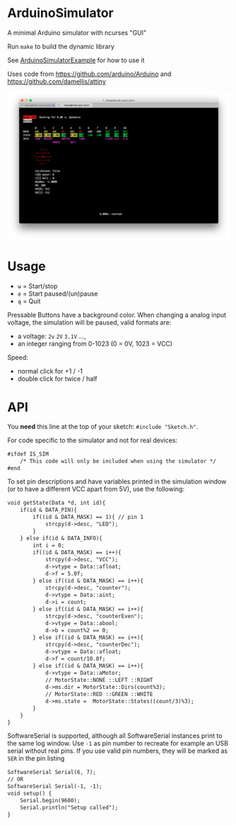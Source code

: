 # ArduinoSimulator
A minimal Arduino simulator with ncurses "GUI"

Run `make` to build the dynamic library

See [ArduinoSimulatorExample](https://github.com/mischnic/ArduinoSimulatorExample) for how to use it

Uses code from https://github.com/arduino/Arduino and https://github.com/damellis/attiny

![screenshot](screenshot.png)

# Usage

- `w` = Start/stop
- `e` = Start paused/(un)pause
- `q` = Quit

Pressable Buttons have a background color.
When changing a analog input voltage, the simulation will be paused, valid formats are:

- a voltage: `2v` `2V` `3.1V` ...,
- an integer ranging from 0-1023 (0 = 0V, 1023 = VCC)


Speed:

- normal click for +1 / -1
- double click for twice / half


# API

You **need** this line at the top of your sketch: `#include "Sketch.h"`.

For code specific to the simulator and not for real devices:

    #ifdef IS_SIM
        /* This code will only be included when using the simulator */
    #end
    


To set pin descriptions and have variables printed in the simulation window (or to have a different VCC apart from 5V), use the following:

    void getState(Data *d, int id){
        if(id & DATA_PIN){
            if((id & DATA_MASK) == 1){ // pin 1
                strcpy(d->desc, "LED");
            }
        } else if(id & DATA_INFO){
            int i = 0;
            if((id & DATA_MASK) == i++){
                strcpy(d->desc, "VCC");
                d->vtype = Data::afloat;
                d->f = 5.0f;
            } else if((id & DATA_MASK) == i++){
                strcpy(d->desc, "counter");
                d->vtype = Data::aint;
                d->i = count;
            } else if((id & DATA_MASK) == i++){
                strcpy(d->desc, "counterEven");
                d->vtype = Data::abool;
                d->b = count%2 == 0;
            } else if((id & DATA_MASK) == i++){
                strcpy(d->desc, "counterDec");
                d->vtype = Data::afloat;
                d->f = count/10.0f;
            } else if((id & DATA_MASK) == i++){
                d->vtype = Data::aMotor;
                // MotorState::NONE ::LEFT ::RIGHT
                d->ms.dir = MotorState::Dirs(count%3);
                // MotorState::RED ::GREEN ::WHITE
                d->ms.state =  MotorState::States((count/3)%3);
            }
        }
    }


SoftwareSerial is supported, although all SoftwareSerial instances print to the same log window. Use `-1` as pin number to recreate for example an USB serial without real pins. If you use valid pin numbers, they will be marked as `SER` in the pin listing

    SoftwareSerial Serial(6, 7);
    // OR
    SoftwareSerial Serial(-1, -1);
    void setup() {
        Serial.begin(9600);
        Serial.println("Setup called");
    }
